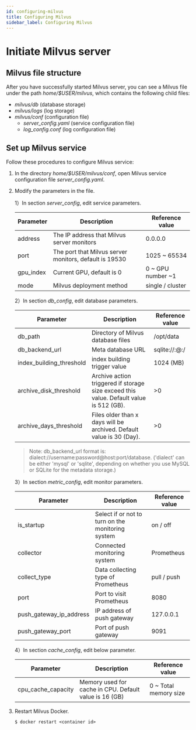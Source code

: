 ```yaml
---
id: configuring-milvus
title: Configuring Milvus
sidebar_label: Configuring Milvus
---
```


# Initiate Milvus server


## Milvus file structure
After you have successfully started Milvus server, you can see a Milvus file under the path *home/$USER/milvus*, which contains the following child files:

- *milvus/db* (database storage)
- *milvus/logs* (log storage)
- *milvus/conf* (configuration file)
    - *server_config.yaml* (service configuration file)
    - *log_config.conf* (log configuration file)

## Set up Milvus service

Follow these procedures to configure Milvus service:

1. In the directory *home/$USER/milvus/conf*, open Milvus service configuration file *server_config.yaml*.

2. Modify the parameters in the file.

   1）In section *server_config*, edit service parameters.
   
     | Parameter            | Description                          | Reference value           |
     |----------------|-----------------------------------|-------------------|
     | address        | The IP address that Milvus server monitors      | 0.0.0.0           |
     | port           | The port that Milvus server monitors, default is 19530 | 1025 ~ 65534 |            
     | gpu_index      | Current GPU, default is 0          | 0 ~ GPU number ~1                |
     | mode           | Milvus deployment method                    | single / cluster |            
                                                                                                                     
   2）In section *db_config*, edit database parameters.
   
     | Parameter               | Description                            | Reference value    |
     |-------------------|-------------------------------------|----------|
     | db_path           | Directory of Milvus database files            |    /opt/data   |
     | db_backend_url    | Meta database URL                         |sqlite://:@:/ |
     | index_building_threshold | index building trigger value       |  1024 (MB)  |
     | archive_disk_threshold | Archive action triggered if storage size exceed this value. Default value is 512 (GB).| >0 |
     | archive_days_threshold | Files older than x days will be archived. Default value is 30 (Day).|  >0  |
     
   > Note: db_backend_url format is: dialect://username:password@host:port/database. ('dialect' can be either 'mysql' or 'sqlite', depending on whether you use MySQL or SQLite for the metadata storage.)
                                 
   3）In section *metric_config*, edit monitor parameters.
   
     |Parameter               |  Description                             | Reference value     |
     |-------------------|-------------------------------------|----------|
     | is_startup        | Select if or not to turn on the monitoring system          | on / off |
     | collector         | Connected monitoring system               | Prometheus             |
     | collect_type      | Data collecting type of Prometheus     |   pull / push          |
     | port              | Port to visit Prometheus       | 8080                   |
     | push_gateway_ip_address | IP address of push gateway   | 127.0.0.1             |
     | push_gateway_port       | Port of push gateway   |  9091                 |

   4）In section *cache_config*, edit below parameter.
   
     |  Parameter                | Description                             | Reference value     |
     |-------------------|-------------------------------------|----------|
     | cpu_cache_capacity | Memory used for cache in CPU. Default value is 16 (GB)       |  0 ~ Total memory size |

     
3. Restart Milvus Docker.

   ```
   $ docker restart <container id>
   ```

